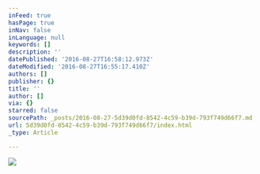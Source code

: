 ```yaml
---
inFeed: true
hasPage: true
inNav: false
inLanguage: null
keywords: []
description: ''
datePublished: '2016-08-27T16:58:12.973Z'
dateModified: '2016-08-27T16:55:17.410Z'
authors: []
publisher: {}
title: ''
author: []
via: {}
starred: false
sourcePath: _posts/2016-08-27-5d39d0fd-8542-4c59-b39d-793f749d66f7.md
url: 5d39d0fd-8542-4c59-b39d-793f749d66f7/index.html
_type: Article

---
```

![](https://the-grid-user-content.s3-us-west-2.amazonaws.com/eda5146a-a861-439d-9f13-976a5eab3b7e.jpg)